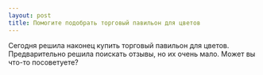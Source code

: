 ```yaml
---
layout: post 
title: Помогите подобрать торговый павильон для цветов 
--- 
```

Сегодня решила наконец купить торговый павильон для цветов. Предварительно решила поискать отзывы, но их очень мало. Может вы что-то посоветуете?